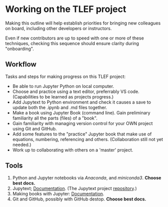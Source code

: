 # Working on the TLEF project

Making this outline will help establish priorities for bringing new colleagues on board, including other developers or instructors.

Even if new contributors are up to speed with one or more of these techniques, checking this sequence should ensure clarity during "onboarding".

## Workflow

Tasks and steps for making progress on this TLEF project:

- Be able to run Jupyter Python on local computer.
- Choose and practice using a text editor, preferrably VS code. (Capabilities to be learned as projects progress.)
- Add Jupytext to Python environment and check it causes a save to update both the .ipynb and .md files together.
- Make a book using Jupyter Book (command line). Gain preliminary familiarity all the parts (files) of a "book".
- Gain familiarity with managing version control for your OWN project using Git and GitHub.
- Add some features to the "practice" Jupyter book that make use of equations, numbering, referencing and others. (Collaboration still not yet needed.)
- Work up to collaborating with others on a 'master' project.

## Tools

1. Python and Jupyter notebooks via _Anaconda_, and _miniconda3_. **Choose best docs.**
2. Jupytext; [Documentation](https://jupytext.readthedocs.io/en/latest/introduction.html). (The Jupytext project [repository](https://github.com/mwouts/jupytext).)
3. Making books with Jupyter: [Documentation](https://beta.jupyterbook.org/intro.html).
4. Git and GitHub, possibly with GitHub destop. **Choose best docs.**
